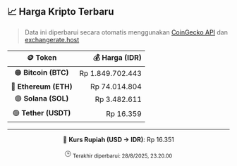

<!-- HARGA_KRIPTO -->
## 📈 Harga Kripto Terbaru

> Data ini diperbarui secara otomatis menggunakan [CoinGecko API](https://www.coingecko.com/) dan [exchangerate.host](https://exchangerate.host/)

<div align="center">

| 🪙 Token | 💰 Harga (IDR) |
|:------:|---------------:|
| 🟠 **Bitcoin (BTC)**   | Rp 1.849.702.443 |
| 🔵 **Ethereum (ETH)**  | Rp 74.014.804 |
| 🟣 **Solana (SOL)**    | Rp 3.482.611 |
| 🟢 **Tether (USDT)**   | Rp 16.359 |

---

💱 **Kurs Rupiah (USD → IDR)**: Rp 16.351

🕒 <sub>Terakhir diperbarui: 28/8/2025, 23.20.00</sub>

</div>
<!-- /HARGA_KRIPTO -->